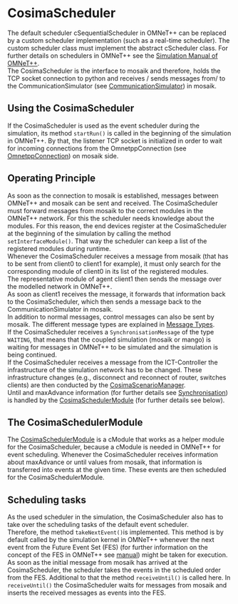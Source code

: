# CosimaScheduler
The default scheduler cSequentialScheduler in OMNeT++ can be replaced by a custom scheduler implementation (such as a 
real-time scheduler). The custom scheduler class must implement the abstract cScheduler class. For further details on 
schedulers in OMNeT++ see the [Simulation Manual of OMNeT++](https://doc.omnetpp.org/omnetpp/manual/).  
The CosimaScheduler is the interface to mosaik and therefore, holds the TCP socket connection to python and receives / 
sends messages from/ to the CommunicationSimulator (see [CommunicationSimulator](CommunicationSimulator.md)) in mosaik.

## Using the CosimaScheduler
If the CosimaScheduler is used as the event scheduler during the simulation, its method ``startRun()`` is called in the
beginning of the simulation in OMNeT++. By that, the listener TCP socket is initialized in order to wait for incoming 
connections from the OmnetppConnection (see [OmnetppConnection](https://github.com/OFFIS-cosima/cosima/blob/master/cosima_core/simulators/omnetpp_connection.py)) on mosaik side.

## Operating Principle
As soon as the connection to mosaik is established, messages between OMNeT++ and mosaik can be sent and received. 
The CosimaScheduler must forward messages from mosaik to the correct modules in the OMNeT++ network. 
For this the scheduler needs knowledge about the modules. For this reason, the end devices register at the 
CosimaScheduler at the beginning of the simulation by calling the method `setInterfaceModule()`. That way the scheduler
can keep a list of the registered modules during runtime. \
Whenever the CosimaScheduler receives a message from mosaik (that has to be sent from client0 to client1 for example), 
it must only search for the corresponding module of client0 in its list of the registered modules. \
The representative module of agent client1 then sends the message over the modelled network in OMNeT++. \
As soon as client1 receives the message, it forwards that information back to the CosimaScheduler, which then sends 
a message back to the CommunicationSimulator in mosaik. \
In addition to normal messages, control messages can also be sent by mosaik. The different message types are explained 
in [Message Types](MessageTypes.md). \
If the CosimaScheduler receives a `SynchronisationMessage` of the type `WAITING`, 
that means that the coupled simulation (mosaik or mango) is waiting for messages in OMNeT++ to be 
simulated and the simulation is being continued. \
If the CosimaScheduler receives a message from the ICT-Controller the infrastructure of the simulation network has 
to be changed. These infrastructure changes (e.g., disconnect and reconnect of router, switches clients) are then 
conducted by the [CosimaScenarioManager](https://github.com/OFFIS-cosima/cosima/blob/master/cosima_omnetpp_project/modules/CosimaScenarioManager.h). \
Until and maxAdvance information (for further details see [Synchronisation](Synchronization.md)) is handled by the 
[CosimaSchedulerModule](https://github.com/OFFIS-cosima/cosima/blob/master/cosima_omnetpp_project/modules/CosimaSchedulerModule.h) (for further details see below). 

## The CosimaSchedulerModule
The [CosimaSchedulerModule](https://github.com/OFFIS-cosima/cosima/blob/master/cosima_omnetpp_project/modules/CosimaSchedulerModule.h) is a cModule that works as a helper module for the CosimaScheduler, because a cModule is needed in OMNeT++ for event scheduling.
Whenever the CosimaScheduler receives information about maxAdvance or until values from mosaik, that information is 
transferred into events at the given time. These events are then scheduled for the CosimaSchedulerModule. 

## Scheduling tasks
As the used scheduler in the simulation, the CosimaScheduler also has to take over the scheduling tasks of the default 
event scheduler. \
Therefore, the method `takeNextEvent()`is implemented. This method is by default called by the simulation kernel in 
OMNeT++ whenever the next event from the Future Event Set (FES) (for further information on the concept of the FES in OMNeT++ see [manual](https://doc.omnetpp.org/omnetpp/manual/#sec:simple-modules:event-loop)) might be taken for execution. As soon as the initial 
message from mosaik has arrived at the CosimaScheduler, the scheduler takes the events in the scheduled order from the FES. Additional to that the method 
`receiveUntil()` is called here. In `receiveUntil()` the CosimaScheduler waits for messages from mosaik and inserts the received messages as events into the FES. 

 

